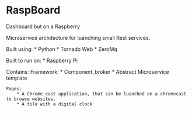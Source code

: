 # RaspBoard
Dashboard but on a Raspberry

Microservice architecture for luanching small Rest services.

Built using:
    *   Python
    *   Tornado Web
    *   ZeroMq

Built to run on:
    * Raspberry Pi

Contains:
    Framework:
        * Component_broker
        * Abstract Microservice template
        
    Pages:
        * A Chrome cast application, that can be luanched on a chromecast to browse websites.
        * A tile with a digital clock
